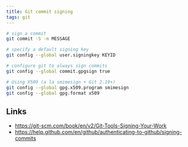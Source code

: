 ```yaml
---
title: Git commit signing
tags: git
---
```


```bash
# sign a commit
git commit -S -m MESSAGE

# specify a default signing key
git config --global user.signingkey KEYID

# configure git to always sign commits
git config --global commit.gpgsign true

# Using X509 (a la smimesign + Git 2.19+)
git config --global gpg.x509.program smimesign
git config --global gpg.format x509
```

## Links
* https://git-scm.com/book/en/v2/Git-Tools-Signing-Your-Work
* https://help.github.com/en/github/authenticating-to-github/signing-commits

